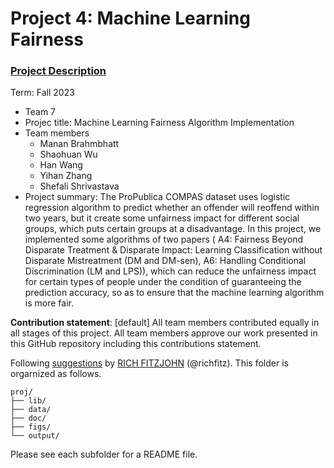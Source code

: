 # Project 4: Machine Learning Fairness

### [Project Description](doc/project4_desc.md)

Term: Fall 2023

+ Team 7
+ Projec title: Machine Learning Fairness Algorithm Implementation
+ Team members
	+ Manan Brahmbhatt
	+ Shaohuan Wu
	+ Han Wang
	+ Yihan Zhang
	+ Shefali Shrivastava
+ Project summary: The ProPublica COMPAS dataset uses logistic regression algorithm to predict whether an offender will reoffend within two years, but it create some unfairness impact for different social groups, which puts certain groups at a disadvantage. In this project, we implemented some algorithms of two papers ( A4: Fairness Beyond Disparate Treatment & Disparate Impact: Learning Classification without Disparate Mistreatment (DM and DM-sen), A6: Handling Conditional Discrimination (LM and LPS)), which can reduce the unfairness impact for certain types of people under the condition of guaranteeing the prediction accuracy, so as to ensure that the machine learning algorithm is more fair.
	
**Contribution statement**: [default] All team members contributed equally in all stages of this project. All team members approve our work presented in this GitHub repository including this contributions statement. 

Following [suggestions](http://nicercode.github.io/blog/2013-04-05-projects/) by [RICH FITZJOHN](http://nicercode.github.io/about/#Team) (@richfitz). This folder is orgarnized as follows.

```
proj/
├── lib/
├── data/
├── doc/
├── figs/
└── output/
```

Please see each subfolder for a README file.
